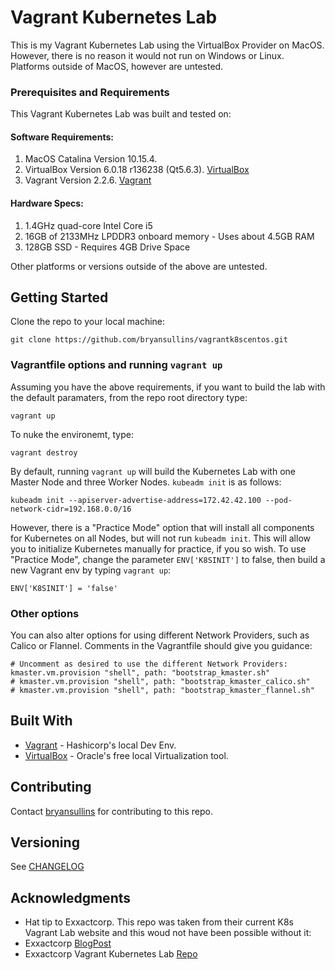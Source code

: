 # Vagrant Kubernetes Lab

This is my Vagrant Kubernetes Lab using the VirtualBox Provider on MacOS. However, there is no reason it would not run on Windows or Linux. Platforms outside of MacOS, however are untested.

### Prerequisites and Requirements
This Vagrant Kubernetes Lab was built and tested on:

#### Software Requirements:

1. MacOS Catalina Version 10.15.4.
2. VirtualBox Version 6.0.18 r136238 (Qt5.6.3). [VirtualBox](https://www.virtualbox.org/)
3. Vagrant Version 2.2.6. [Vagrant](https://www.vagrantup.com/)

#### Hardware Specs:
1. 1.4GHz quad-core Intel Core i5
2. 16GB of 2133MHz LPDDR3 onboard memory - Uses about 4.5GB RAM
3. 128GB SSD - Requires 4GB Drive Space

Other platforms or versions outside of the above are untested.

## Getting Started

Clone the repo to your local machine:

    git clone https://github.com/bryansullins/vagrantk8scentos.git    

### Vagrantfile options and running `vagrant up`

Assuming you have the above requirements, if you want to build the lab with the default paramaters, from the repo root directory type:

    vagrant up    

To nuke the environemt, type:

    vagrant destroy    

By default, running `vagrant up` will build the Kubernetes Lab with one Master Node and three Worker Nodes. `kubeadm init` is as follows:

    kubeadm init --apiserver-advertise-address=172.42.42.100 --pod-network-cidr=192.168.0.0/16    

However, there is a "Practice Mode" option that will install all components for Kubernetes on all Nodes, but will not run `kubeadm init`. This will allow you to initialize Kubernetes manually for practice, if you so wish. To use "Practice Mode", change the parameter `ENV['K8SINIT']` to false, then build a new Vagrant env by typing `vagrant up`:

    ENV['K8SINIT'] = 'false'



### Other options

You can also alter options for using different Network Providers, such as Calico or Flannel. Comments in the Vagrantfile should give you guidance:

    # Uncomment as desired to use the different Network Providers:
    kmaster.vm.provision "shell", path: "bootstrap_kmaster.sh"
    # kmaster.vm.provision "shell", path: "bootstrap_kmaster_calico.sh"
    # kmaster.vm.provision "shell", path: "bootstrap_kmaster_flannel.sh"

## Built With

* [Vagrant](https://www.vagrantup.com/) - Hashicorp's local Dev Env.
* [VirtualBox](https://www.virtualbox.org/) - Oracle's free local Virtualization tool.

## Contributing

Contact [bryansullins](https://github.com/bryansullins) for contributing to this repo.

## Versioning

See [CHANGELOG](CHANGELOG.md)

## Acknowledgments

* Hat tip to Exxactcorp. This repo was taken from their current K8s Vagrant Lab website and this woud not have been possible without it:
* Exxactcorp [BlogPost](https://blog.exxactcorp.com/building-a-kubernetes-cluster-using-vagrant/)
* Exxactcorp Vagrant Kubernetes Lab [Repo](https://bitbucket.org/exxsyseng/k8s_centos/src/master/) 